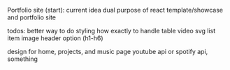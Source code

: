 Portfolio site (start): current idea dual purpose of react template/showcase and portfolio site

todos:
better way to do styling
how exactly to handle
  table
  video
  svg
  list item
  image
  header option (h1-h6)

design for home, projects, and music page
youtube api or spotify api, something

